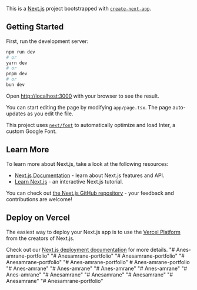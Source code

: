 This is a [Next.js](https://nextjs.org/) project bootstrapped with [`create-next-app`](https://github.com/vercel/next.js/tree/canary/packages/create-next-app).

## Getting Started

First, run the development server:

```bash
npm run dev
# or
yarn dev
# or
pnpm dev
# or
bun dev
```

Open [http://localhost:3000](http://localhost:3000) with your browser to see the result.

You can start editing the page by modifying `app/page.tsx`. The page auto-updates as you edit the file.

This project uses [`next/font`](https://nextjs.org/docs/basic-features/font-optimization) to automatically optimize and load Inter, a custom Google Font.

## Learn More

To learn more about Next.js, take a look at the following resources:

- [Next.js Documentation](https://nextjs.org/docs) - learn about Next.js features and API.
- [Learn Next.js](https://nextjs.org/learn) - an interactive Next.js tutorial.

You can check out [the Next.js GitHub repository](https://github.com/vercel/next.js/) - your feedback and contributions are welcome!

## Deploy on Vercel

The easiest way to deploy your Next.js app is to use the [Vercel Platform](https://vercel.com/new?utm_medium=default-template&filter=next.js&utm_source=create-next-app&utm_campaign=create-next-app-readme) from the creators of Next.js.

Check out our [Next.js deployment documentation](https://nextjs.org/docs/deployment) for more details.
"# Anes-amrane-portfolio" 
"# Anesamrane-portfolio" 
"# Anesamrane-portfolio" 
"# Anesamrane-portfolio" 
"# Anes-amrane-portfolio" 
#   A n e s - a m r a n e - p o r t f o l i o  
 "# Anes-amrane" 
"# Anes-amrane" 
"# Anes-amrane" 
"# Anes-amrane" 
"# Anes-amrane" 
"# Anesamrane" 
"# Anesamrane" 
"# Anesamrane" 
"# Anesamrane" 
"# Anesamrane-portfolio" 
